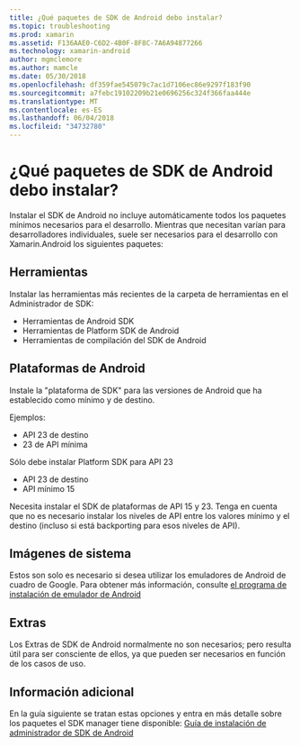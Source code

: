 ```yaml
---
title: ¿Qué paquetes de SDK de Android debo instalar?
ms.topic: troubleshooting
ms.prod: xamarin
ms.assetid: F136AAE0-C6D2-4B0F-8F8C-7A6A94877266
ms.technology: xamarin-android
author: mgmclemore
ms.author: mamcle
ms.date: 05/30/2018
ms.openlocfilehash: df359fae545079c7ac1d7106ec86e9297f183f90
ms.sourcegitcommit: a7febc19102209b21e0696256c324f366faa444e
ms.translationtype: MT
ms.contentlocale: es-ES
ms.lasthandoff: 06/04/2018
ms.locfileid: "34732780"
---
```

# <a name="which-android-sdk-packages-should-i-install"></a>¿Qué paquetes de SDK de Android debo instalar?

Instalar el SDK de Android no incluye automáticamente todos los paquetes mínimos necesarios para el desarrollo. Mientras que necesitan varían para desarrolladores individuales, suele ser necesarios para el desarrollo con Xamarin.Android los siguientes paquetes:

## <a name="tools"></a>Herramientas

Instalar las herramientas más recientes de la carpeta de herramientas en el Administrador de SDK:

- Herramientas de Android SDK
- Herramientas de Platform SDK de Android
- Herramientas de compilación del SDK de Android

## <a name="android-platforms"></a>Plataformas de Android

Instale la "plataforma de SDK" para las versiones de Android que ha establecido como mínimo y de destino. 

Ejemplos:

- API 23 de destino
- 23 de API mínima

Sólo debe instalar Platform SDK para API 23

- API 23 de destino
- API mínimo 15

Necesita instalar el SDK de plataformas de API 15 y 23. Tenga en cuenta que no es necesario instalar los niveles de API entre los valores mínimo y el destino (incluso si está backporting para esos niveles de API).

## <a name="system-images"></a>Imágenes de sistema

Estos son solo es necesario si desea utilizar los emuladores de Android de cuadro de Google. Para obtener más información, consulte [el programa de instalación de emulador de Android](~/android/get-started/installation/android-emulator/index.md)

## <a name="extras"></a>Extras
Los Extras de SDK de Android normalmente no son necesarios; pero resulta útil para ser consciente de ellos, ya que pueden ser necesarios en función de los casos de uso.

## <a name="further-reading"></a>Información adicional
En la guía siguiente se tratan estas opciones y entra en más detalle sobre los paquetes el SDK manager tiene disponible: [Guía de instalación de administrador de SDK de Android](http://www.themethodology.net/2015/02/android-sdk-manager-setup-for.html?m=1)

